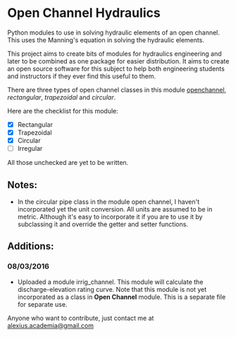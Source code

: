 # Open Channel Hydraulics
Python modules to use in solving hydraulic elements of an open channel. This uses the Manning's equation in solving the hydraulic elements.

This project aims to create bits of modules for hydraulics engineering and later to be combined as one package for easier distribution. It aims to create an open source software for this subject to help both engineering students and instructors if they ever find this useful to them.

There are three types of open channel classes in this module <u>openchannel</u>, _rectangular_, _trapezoidal_ and _circular_.

Here are the checklist for this module:<br/>
- [x] Rectangular
- [x] Trapezoidal
- [x] Circular
- [ ] Irregular

All those unchecked are yet to be written.

## Notes:

- In the circular pipe class in the module open channel, I haven't incorporated yet the unit conversion. All units are assumed to be in metric. Although it's easy to incorporate it if you are to use it by subclassing it and override the getter and setter functions.

## Additions:
### 08/03/2016
- Uploaded a module irrig_channel. This module will calculate the discharge-elevation rating curve. Note that this module is not yet incorporated as a class in <b>Open Channel</b> module. This is a separate file for separate use.

Anyone who want to contribute, just contact me at alexius.academia@gmail.com

